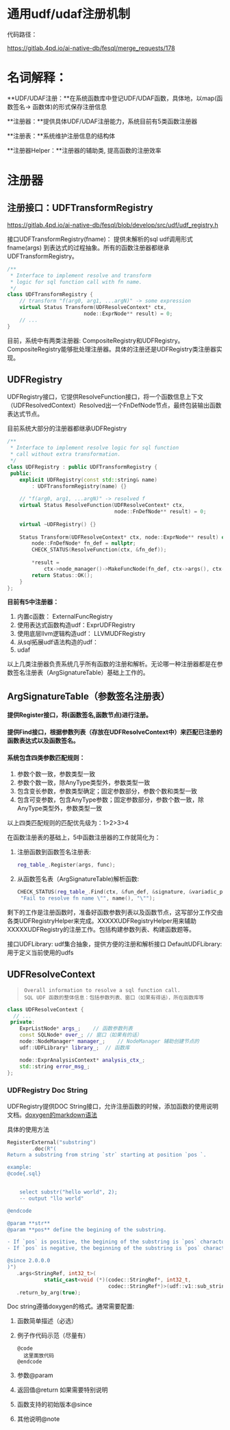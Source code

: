 # 通用udf/udaf注册机制

代码路径：

https://gitlab.4pd.io/ai-native-db/fesql/merge_requests/178

# 名词解释：

**UDF/UDAF注册：**在系统函数库中登记UDF/UDAF函数，具体地，以map(函数签名→ 函数体)的形式保存注册信息

**注册器：**提供具体UDF/UDAF注册能力，系统目前有5类函数注册器

**注册表：**系统维护注册信息的结构体

**注册器Helper：**注册器的辅助类, 提高函数的注册效率

# 注册器

## 注册接口：UDFTransformRegistry

https://gitlab.4pd.io/ai-native-db/fesql/blob/develop/src/udf/udf_registry.h

接口UDFTransformRegistry(fname)： 提供未解析的sql udf调用形式 fname(args) 到表达式的过程抽象。所有的函数注册器都继承UDFTransformRegistry。

```C++
/**
 * Interface to implement resolve and transform
 * logic for sql function call with fn name.
 */
class UDFTransformRegistry {
    // transform "f(arg0, arg1, ...argN)" -> some expression
    virtual Status Transform(UDFResolveContext* ctx,
                         node::ExprNode** result) = 0;
    // ...
}   
```



目前，系统中有两类注册器: CompositeRegistry和UDFRegistry。 CompositeRegistry能够批处理注册器。具体的注册还是UDFRegistry类注册器实现。

## UDFRegistry

UDFRegistry接口，它提供ResolveFunction接口，将一个函数信息上下文（UDFResolvedContext）Resolved出一个FnDefNode节点，最终包装输出函数表达式节点。

目前系统大部分的注册器都继承UDFRegistry

```C++
/**
 * Interface to implement resolve logic for sql function
 * call without extra transformation.
 */
class UDFRegistry : public UDFTransformRegistry {
 public:
    explicit UDFRegistry(const std::string& name)
        : UDFTransformRegistry(name) {}
 
    // "f(arg0, arg1, ...argN)" -> resolved f
    virtual Status ResolveFunction(UDFResolveContext* ctx,
                                   node::FnDefNode** result) = 0;
 
    virtual ~UDFRegistry() {}
 
    Status Transform(UDFResolveContext* ctx, node::ExprNode** result) override {
        node::FnDefNode* fn_def = nullptr;
        CHECK_STATUS(ResolveFunction(ctx, &fn_def));
 
        *result =
            ctx->node_manager()->MakeFuncNode(fn_def, ctx->args(), ctx->over());
        return Status::OK();
    }
};
```

**目前有5中注册器：**

1. 内置c函数： ExternalFuncRegistry
2. 使用表达式函数构造udf：ExprUDFRegistry
3. 使用底层llvm逻辑构造udf： LLVMUDFRegistry
4. 从sql拓展udf语法构造的udf： 
5. udaf

以上几类注册器负责系统几乎所有函数的注册和解析。无论哪一种注册器都是在参数签名注册表（ArgSignatureTable）基础上工作的。

## ArgSignatureTable（参数签名注册表）

#### 提供Register接口，将(函数签名,函数节点)进行注册。

#### 提供Find接口，根据参数列表（存放在UDFResolveContext中）来匹配已注册的函数表达式以及函数签名。

#### 系统包含四类参数匹配规则：

1. 参数个数一致，参数类型一致
2. 参数个数一致，除AnyType类型外，参数类型一致
3. 包含变长参数，参数类型确定；固定参数部分，参数个数和类型一致
4. 包含可变参数，包含AnyType参数；固定参数部分，参数个数一致，除AnyType类型外，参数类型一致

以上四类匹配规则的匹配优先级为：1>2>3>4

在函数注册表的基础上，5中函数注册器的工作就简化为：

1. 注册函数到函数签名注册表: 

   ```C++
   reg_table_.Register(args, func);
   ```

2. 从函数签名表（ArgSignatureTable)解析函数: 

   ```C++
   CHECK_STATUS(reg_table_.Find(ctx, &fun_def, &signature, &variadic_pos),
    "Fail to resolve fn name \"", name(), "\"");
   ```

剩下的工作是注册函数时，准备好函数参数列表以及函数节点，这写部分工作交由各类UDFRegistryHelper来完成。XXXXXUDFRegistryHelper用来辅助XXXXXUDFRegistry的注册工作。包括构建参数列表、构建函数题等。



接口UDFLibrary: udf集合抽象，提供方便的注册和解析接口
DefaultUDFLibrary: 用于定义当前使用的udfs





## UDFResolveContext

> ```
> Overall information to resolve a sql function call.
> SQL UDF 函数的整体信息：包括参数列表、窗口（如果有得话），所在函数库等
> ```

```c++
class UDFResolveContext {
  // ...
 private:
    ExprListNode* args_;	// 函数参数列表
    const SQLNode* over_; // 窗口（如果有的话）
    node::NodeManager* manager_;	// NodeManager 辅助创建节点的
    udf::UDFLibrary* library_;	// 函数库

    node::ExprAnalysisContext* analysis_ctx_;
    std::string error_msg_;
};
```



### UDFRegistry Doc String

UDFRegistry提供DOC String接口，允许注册函数的时候，添加函数的使用说明文档。[doxygen的markdown语法](https://www.doxygen.nl/manual/markdown.html)

具体的使用方法

```c++
RegisterExternal("substring")
        .doc(R"(
Return a substring from string `str` starting at position `pos `.

example:
@code{.sql}


    select substr("hello world", 2);
    -- output "llo world"

@endcode

@param **str**
@param **pos** define the begining of the substring.

- If `pos` is positive, the begining of the substring is `pos` charactors from the start of string.
- If `pos` is negative, the beginning of the substring is `pos` characters from the end of the string, rather than the beginning.

@since 2.0.0.0
)")
   .args<StringRef, int32_t>(
            static_cast<void (*)(codec::StringRef*, int32_t,
                                 codec::StringRef*)>(udf::v1::sub_string))
   .return_by_arg(true);
```



Doc string遵循doxygen的格式。通常需要配置: 

1. 函数简单描述（必选）

2. 例子作代码示范（尽量有）

     ``` 
   @code
       这里面放代码
   @endcode
     ```

   

3. 参数@param

4. 返回值@return 如果需要特别说明

5. 函数支持的初始版本@since

6. 其他说明@note

